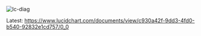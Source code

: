 ![lc-diag](https://www.lucidchart.com/publicSegments/view/66f85897-6885-4920-8490-18ee7d1ece39/image.png)

Latest:
https://www.lucidchart.com/documents/view/c930a42f-9dd3-4fd0-b540-92832e1cd757/0_0
